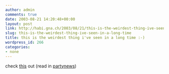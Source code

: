```yaml
---
author: admin
comments: true
date: 2003-08-21 14:20:48+00:00
layout: post
link: http://habi.gna.ch/2003/08/21/this-is-the-weirdest-thing-ive-seen-in-a-long-time/
slug: this-is-the-weirdest-thing-ive-seen-in-a-long-time
title: this is the weirdest thing i've seen in a long time :-)
wordpress_id: 266
categories:
- none
---
```


check [this](http://www.btinternet.com/~joanna.mg/gall2dm.html) out (read in [partynews](http://www.partynews.ch/))
